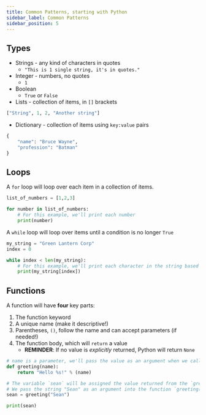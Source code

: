 ```yaml
---
title: Common Patterns, starting with Python
sidebar_label: Common Patterns
sidebar_position: 5
---
```


## Types

- Strings - any kind of characters in quotes
  - `"This is 1 single string, it's in quotes."`
- Integer - numbers, no quotes
  - `1`
- Boolean
  - `True` or `False`
- Lists - collection of items, in `[]` brackets

```py
["String", 1, 2, "Another string"]
```

- Dictionary - collection of items using `key:value` pairs

```py
{
    "name": "Bruce Wayne",
    "profession": "Batman"
}
```

## Loops

A `for` loop will loop over each item in a collection of items.

```py
list_of_numbers = [1,2,3]

for number in list_of_numbers:
    # For this example, we'll print each number
    print(number)
```

A `while` loop will loop over items until a condition is no longer `True`

```py
my_string = "Green Lantern Corp"
index = 0

while index < len(my_string):
    # For this example, we'll print each character in the string based on the value of the index
    print(my_string[index])
```

## Functions

A function will have **four** key parts:

1. The function keyword
2. A unique name (make it descriptive!)
3. Parentheses, `()`, follow the name and can accept parameters (if needed!)
4. The function body, which will `return` a value
   - **REMINDER**: If no value is _explicitly_ returned, Python will return `None`

```py
# name is a parameter, we'll pass the value as an argument when we call the function
def greeting(name):
    return "Hello %s!" % (name)

# The variable `sean` will be assigned the value returned from the `greeting()` function
# We pass the string "Sean" as an argument into the function `greeting()`
sean = greeting("Sean")

print(sean)
```
